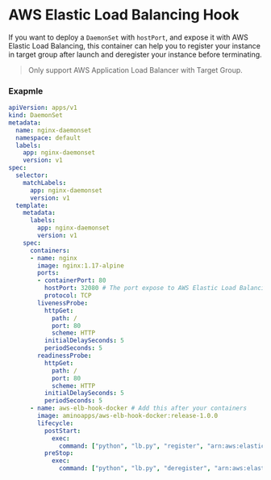 # AWS Elastic Load Balancing Hook

If you want to deploy a `DaemonSet` with `hostPort`, and expose it with AWS Elastic Load Balancing, this container can help you to register your instance in target group after launch and deregister your instance before terminating.

> Only support AWS Application Load Balancer with Target Group.

### Exapmle

```yaml
apiVersion: apps/v1
kind: DaemonSet
metadata:
  name: nginx-daemonset
  namespace: default
  labels:
    app: nginx-daemonset
    version: v1
spec:
  selector:
    matchLabels:
      app: nginx-daemonset
      version: v1
  template:
    metadata:
      labels:
        app: nginx-daemonset
        version: v1
    spec:
      containers:
      - name: nginx
        image: nginx:1.17-alpine
        ports:
        - containerPort: 80
          hostPort: 32080 # The port expose to AWS Elastic Load Balancing
          protocol: TCP
        livenessProbe:
          httpGet:
            path: /
            port: 80
            scheme: HTTP
          initialDelaySeconds: 5
          periodSeconds: 5
        readinessProbe:
          httpGet:
            path: /
            port: 80
            scheme: HTTP
          initialDelaySeconds: 5
          periodSeconds: 5
      - name: aws-elb-hook-docker # Add this after your containers
        image: aminoapps/aws-elb-hook-docker:release-1.0.0
        lifecycle:
          postStart:
            exec:
              command: ["python", "lb.py", "register", "arn:aws:elasticloadbalancing:us-west-2:799176492113:targetgroup/k8s-nodes-nginx-ingress/b4e8913e6bf8c1d5,32080"] # The port should match the hostPort, you can add multi targets, the format is: arn1,port1;arn2,port2
          preStop:
            exec:
              command: ["python", "lb.py", "deregister", "arn:aws:elasticloadbalancing:us-west-2:799176492113:targetgroup/k8s-nodes-nginx-ingress/b4e8913e6bf8c1d5,32080"] # The port should match the hostPort, you can add multi targets, the format is: arn1,port1;arn2,port2
```